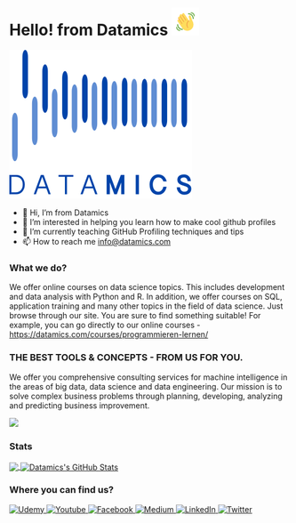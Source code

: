 # Hello! from Datamics <img src="wave.gif" width="50px">

[![](https://github.com/Datamics-Webinar/Datamics-profile/blob/9505bfa7d2dd86a4979941a50d460c4179b38c1d/datamics-logo.png)](https://datamics.com/)


- 👋 Hi, I’m from Datamics
- 👀 I’m interested in helping you learn how to make cool github profiles
- 🌱 I’m currently teaching GitHub Profiling techniques and tips
- 📫 How to reach me info@datamics.com

### What we do?

We offer online courses on data science topics. This includes development and data analysis with Python and R. In addition, we offer courses on SQL, application training and many other topics in the field of data science. Just browse through our site. You are sure to find something suitable! For example, you can go directly to our online courses - https://datamics.com/courses/programmieren-lernen/

### THE BEST TOOLS & CONCEPTS - FROM US FOR YOU.<br>
We offer you comprehensive consulting services for machine intelligence in the areas of big data, data science and data engineering. Our mission is to solve complex business problems through planning, developing, analyzing and predicting business improvement.

![](https://img.shields.io/badge/Famous_For_Course-Python_For_Data_Science-informational??style=for-the-badge&color=red)

### Stats

<a href="https://github.com/Datamics-Webinar">
  <img align="center" src="https://github-readme-stats.vercel.app/api/top-langs/?username=Datamics-Webinar&hide=java,html,tex&title_color=ffffff&text_color=c9cacc&icon_color=2bbc8a&bg_color=1d1f21&langs_count=3" />
</a>

<a href="https://github.com/Datamics-Webinar">
  <img align="center" src="https://github-readme-stats.vercel.app/api?username=Datamics-Webinar&show_icons=true&line_height=27&count_private=true&title_color=ffffff&text_color=c9cacc&icon_color=2bbc8a&bg_color=1d1f21" alt="Datamics's GitHub Stats" />
</a>


</a>    


### Where you can find us?

<a href="https://www.udemy.com/user/datamics/" >
         <img alt="Udemy" src="https://encrypted-tbn0.gstatic.com/images?q=tbn:ANd9GcQ6qw_bzvE6seFRiVhxEqYXap1NVfIpc8QP4FI5D3KRhUscZRvPnL1PwHZRnUtH5cRT2Q&usqp=CAU"
         width="120" height="50">
 </a>
 
 <a href="https://www.youtube.com/channel/UCTGCjaUdyAe1AetTpDFXj8g" >
         <img alt="Youtube" src="https://upload.wikimedia.org/wikipedia/commons/thumb/0/09/YouTube_full-color_icon_%282017%29.svg/2560px-YouTube_full-color_icon_%282017%29.svg.png"
         width="50" height="50">
 </a>
 
 <a href="https://www.facebook.com/datamics.datascience" >
         <img alt="Facebook" src="https://user-images.githubusercontent.com/96484005/150803959-711ef86e-3907-4b24-840e-d2dc6cb857e4.png"
         width="50" height="50">
 </a>
 
  <a href="https://medium.com/datamics/about" >
         <img alt="Medium" src="https://cdn4.iconfinder.com/data/icons/social-media-2210/24/Medium-512.png"
         width="50" height="50">
 </a>
 
  <a href="https://www.linkedin.com/company/datamics/?originalSubdomain=de" >
         <img alt="LinkedIn" src="https://cdn-icons-png.flaticon.com/512/174/174857.png"
         width="50" height="50">
 </a>
 
  <a href="https://twitter.com/_datamics" >
         <img alt="Twitter" src="https://cdn-icons-png.flaticon.com/512/124/124021.png"
         width="50" height="50">
 </a>
